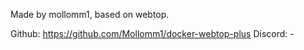 Made by mollomm1, based on webtop.

Github: https://github.com/Mollomm1/docker-webtop-plus
Discord: -